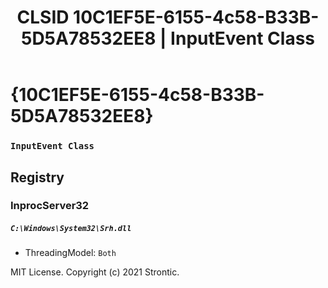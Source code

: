 ﻿---
title: "CLSID 10C1EF5E-6155-4c58-B33B-5D5A78532EE8 | InputEvent Class"
excerpt: What is COM-Object CLSID 10C1EF5E-6155-4c58-B33B-5D5A78532EE8?
---

# {10C1EF5E-6155-4c58-B33B-5D5A78532EE8}

### `InputEvent Class`

## Registry


### InprocServer32

##### `C:\Windows\System32\Srh.dll`
* ThreadingModel: `Both`

MIT License. Copyright (c) 2021 Strontic.


